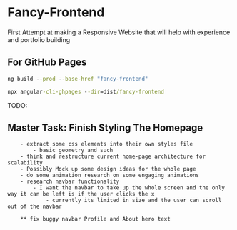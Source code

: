 # Fancy-Frontend
First Attempt at making a Responsive Website that will help with experience and portfolio building

## For GitHub Pages
```cmd
ng build --prod --base-href "fancy-frontend"

npx angular-cli-ghpages --dir=dist/fancy-frontend
```

TODO: 
## Master Task: Finish Styling The Homepage
        - extract some css elements into their own styles file
            - basic geometry and such
        - think and restructure current home-page architecture for scalability
        - Possibly Mock up some design ideas for the whole page
        - do some animation research on some engaging animations
        - research navbar functionality
            - I want the navbar to take up the whole screen and the only way it can be left is if the user clicks the x
                - currently its limited in size and the user can scroll out of the navbar

        ** fix buggy navbar Profile and About hero text
                


